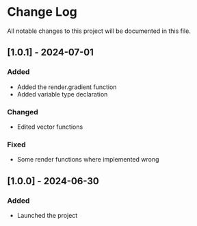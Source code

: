 
# Change Log
All notable changes to this project will be documented in this file.
 
## [1.0.1] - 2024-07-01
   
### Added
 
- Added the render.gradient function
- Added variable type declaration

### Changed

- Edited vector functions
 
### Fixed
 
- Some render functions where implemented wrong
 
## [1.0.0] - 2024-06-30
 
### Added
-  Launched the project
 